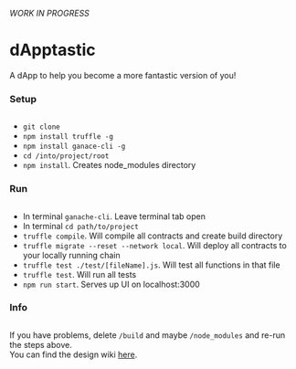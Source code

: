 *WORK IN PROGRESS*

# dApptastic
A dApp to help you become a more fantastic version of you!

### Setup <h2>
* `git clone`
* `npm install truffle -g`
* `npm install ganace-cli -g`
* `cd /into/project/root`
* `npm install`. Creates node_modules directory

### Run <h2>
* In terminal `ganache-cli`. Leave terminal tab open
* In terminal `cd path/to/project`
* `truffle compile`. Will compile all contracts and create build directory
* `truffle migrate --reset --network local`. Will deploy all contracts to your locally running chain
* `truffle test ./test/[fileName].js`. Will test all functions in that file
* `truffle test`. Will run all tests
* `npm run start`. Serves up UI on localhost:3000

### Info <h2>
If you have problems, delete `/build` and maybe `/node_modules` and re-run the steps above.\
You can find the design wiki [here](https://github.com/whymani005/dApptastic/wiki/Design).
